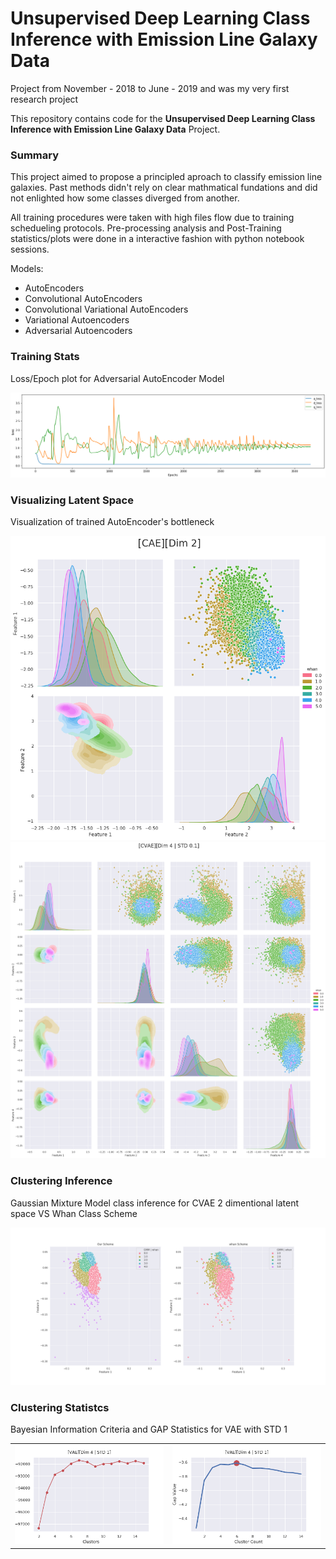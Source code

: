 # Unsupervised Deep Learning Class Inference with Emission Line Galaxy Data

Project from November - 2018 to June - 2019 and was my very first research project

This repository contains code for the **Unsupervised Deep Learning Class Inference with Emission Line Galaxy Data** Project.

### Summary

This project aimed to propose a principled aproach to classify emission line galaxies. Past methods didn't rely on clear mathmatical fundations and did not enlighted how some classes diverged from another.

All training procedures were taken with high files flow due to training schedueling protocols. Pre-processing analysis and Post-Training statistics/plots were done in a interactive fashion with python notebook sessions.

Models:
- AutoEncoders
- Convolutional AutoEncoders
- Convolutional Variational AutoEncoders
- Variational Autoencoders
- Adversarial Autoencoders

### Training Stats
Loss/Epoch plot for Adversarial AutoEncoder Model

![loss/epoch](https://github.com/patrick-schubert/emission-line-galaxy/blob/main/Misc/AAE_training_loss.png)

### Visualizing Latent Space
Visualization of trained AutoEncoder's bottleneck 

![ls1](https://github.com/patrick-schubert/emission-line-galaxy/blob/main/Plots/CAE/%5BDim%202%5DLatent_Space-Type_whan.png)
<img src="https://github.com/patrick-schubert/emission-line-galaxy/blob/main/Plots/CVAE/%5BDim%204%20_%20STD%200.1%5DLatent_Space-Type_whan.png" width = "786">

### Clustering Inference
Gaussian Mixture Model class inference for CVAE 2 dimentional latent space VS Whan Class Scheme

![ci](https://github.com/patrick-schubert/emission-line-galaxy/blob/main/OurClusters/CVAE/%5BDim%202%20_%20STD%201e-13%5DOurScheme%20_%20GMM%20_Type_whan.png)

### Clustering Statistcs
Bayesian Information Criteria and GAP Statistics for VAE with STD 1

<table border="0">
<tr>
    <td>
    <img src="https://github.com/patrick-schubert/emission-line-galaxy/blob/main/Plots/VAE/%5BDim%204%20_%20STD%201%5DBIC.png" width="100%" />
    </td>
    <td>
    <img src="https://github.com/patrick-schubert/emission-line-galaxy/blob/main/Plots/VAE/%5BDim%204%20_%20STD%201%5DGAP.png", width="100%" />
    </td>
</tr>
</table>



